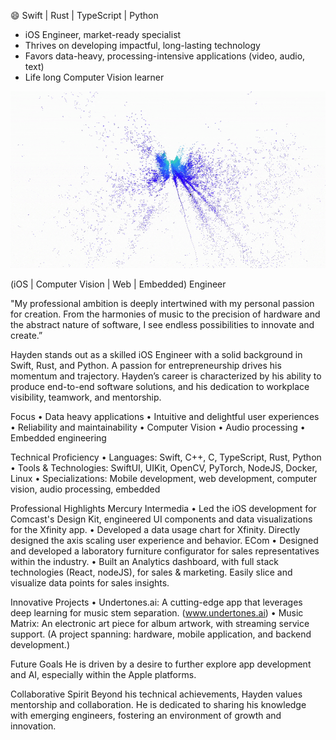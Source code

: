 😄 Swift | Rust | TypeScript | Python

- iOS Engineer, market-ready specialist
- Thrives on developing impactful, long-lasting technology
- Favors data-heavy, processing-intensive applications (video, audio, text)
- Life long Computer Vision learner 

![vo](https://github.com/hpennington/mono-visual-odometry/raw/main/point_cloud.gif)


(iOS | Computer Vision | Web | Embedded) Engineer

"My professional ambition is deeply intertwined with my personal passion for creation. From the harmonies of music to the precision of hardware and the abstract nature of software, I see endless possibilities to innovate and create.”

Hayden stands out as a skilled iOS Engineer with a solid background in Swift, Rust, and Python. A passion for entrepreneurship drives his momentum and trajectory. Hayden’s career is characterized by his ability to produce end-to-end software solutions, and his dedication to workplace visibility, teamwork, and mentorship.

Focus 
 • Data heavy applications 
 • Intuitive and delightful user experiences
 • Reliability and maintainability
 • Computer Vision
 • Audio processing
 • Embedded engineering

Technical Proficiency
 • Languages: Swift, C++, C, TypeScript, Rust, Python
 • Tools & Technologies: SwiftUI, UIKit, OpenCV, PyTorch, NodeJS, Docker, Linux
 • Specializations: Mobile development, web development, computer vision, audio processing, embedded

Professional Highlights
Mercury Intermedia
 • Led the iOS development for Comcast's Design Kit, engineered UI components and data visualizations for the Xfinity app.
 • Developed a data usage chart for Xfinity. Directly designed the axis scaling user experience and behavior.
ECom
 • Designed and developed a laboratory furniture configurator for sales representatives within the industry.
 • Built an Analytics dashboard, with full stack technologies (React, nodeJS), for sales & marketing. Easily slice and visualize data points for sales insights.

Innovative Projects
 • Undertones.ai: A cutting-edge app that leverages deep learning for music stem separation. (www.undertones.ai)
 • Music Matrix: An electronic art piece for album artwork, with streaming service support. (A project spanning: hardware, mobile application, and backend development.)

Future Goals
He is driven by a desire to further explore app development and AI, especially within the Apple platforms. 

Collaborative Spirit
Beyond his technical achievements, Hayden values mentorship and collaboration. He is dedicated to sharing his knowledge with emerging engineers, fostering an environment of growth and innovation.

<!--
**hpennington/hpennington** is a ✨ _special_ ✨ repository because its `README.md` (this file) appears on your GitHub profile.

Here are some ideas to get you started:


-->
